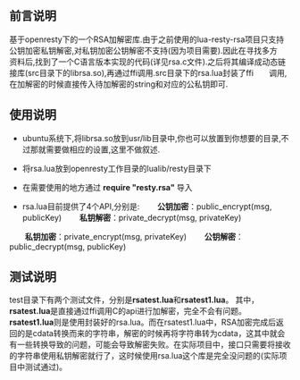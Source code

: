 ## 前言说明
基于openresty下的一个RSA加解密库.由于之前使用的lua-resty-rsa项目只支持公钥加密私钥解密,对私钥加密公钥解密不支持(因为项目需要).因此在寻找多方　　资料后,找到了一个C语言版本实现的代码(详见rsa.c文件).之后将其编译成动态链接库(src目录下的librsa.so),再通过ffi调用.src目录下的rsa.lua封装了ffi　　调用,在加解密的时候直接传入待加解密的string和对应的公私钥即可.


## 使用说明
* ubuntu系统下,将librsa.so放到usr/lib目录中,你也可以放置到你想要的目录,不过那就需要做相应的设置,这里不做叙述.

* 将rsa.lua放到openresty工作目录的lualib/resty目录下

* 在需要使用的地方通过 **require "resty.rsa"** 导入

* rsa.lua目前提供了4个API,分别是:
　　**公钥加密**：public_encrypt(msg, publicKey)
　　**私钥解密**：private_decrypt(msg, privateKey)

　　**私钥加密**：private_encrypt(msg, privateKey)
　　**公钥解密**：public_decrypt(msg, publicKey)

## 测试说明
test目录下有两个测试文件，分别是**rsatest.lua**和**rsatest1.lua**。
其中，**rsatest.lua**是直接通过ffi调用C的api进行加解密，完全不会有问题。
**rsatest1.lua**则是使用封装好的rsa.lua。而在rsatest1.lua中，RSA加密完成后返回的是cdata转换而来的字符串，解密的时候再将字符串转为cdata，这其中就会有一些转换导致的问题，可能会导致解密失败。在实际项目中，接口只需要将接收的字符串使用私钥解密就行了，这时候使用rsa.lua这个库是完全没问题的(实际项目中测试通过)。
